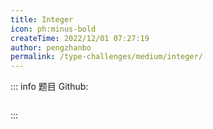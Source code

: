```yaml
---
title: Integer
icon: ph:minus-bold
createTime: 2022/12/01 07:27:19
author: pengzhanbo
permalink: /type-challenges/medium/integer/
---
```


::: info 题目
Github: []()

```ts

```

:::
